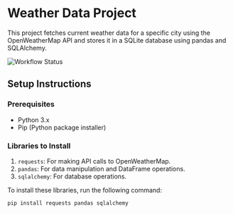 # Weather Data Project

This project fetches current weather data for a specific city using the OpenWeatherMap API and stores it in a SQLite database using pandas and SQLAlchemy.

![Workflow Status](https://github.com/yvonnecheng0/weather-data-project/actions/workflows/main.yml/badge.svg)
## Setup Instructions

### Prerequisites

- Python 3.x
- Pip (Python package installer)

### Libraries to Install

1. `requests`: For making API calls to OpenWeatherMap.
2. `pandas`: For data manipulation and DataFrame operations.
3. `sqlalchemy`: For database operations.

To install these libraries, run the following command:

```bash
pip install requests pandas sqlalchemy
